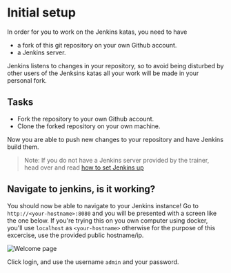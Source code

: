 # Initial setup

In order for you to work on the Jenkins katas, you
need to have
- a fork of this git repository on your
own Github account.
- a Jenkins server.

Jenkins listens to changes in your repository, so
to avoid being disturbed by other users of the
Jenksins katas all your work will be made in your
personal fork.


## Tasks

- Fork the repository to your own Github account.
- Clone the forked repository on your own machine.

Now you are able to push new changes to your
repository and have Jenkins build them.

> Note: If you do not have a Jenkins server
> provided by the trainer, head over and read
> [how to set Jenkins up](./setup-on-your-own.md)


## Navigate to jenkins, is it working?

You should now be able to navigate to your Jenkins
instance! Go to `http://<your-hostname>:8080` and
you will be presented with a screen like the one
below. If you're trying this on you own computer
using docker, you'll use `localhost` as
`<your-hostname>` otherwise for the purpose of
this excercise, use the provided public
hostname/ip.

![Welcome page](../img/welcome2.png)

Click login, and use the username `admin` and your
password.

